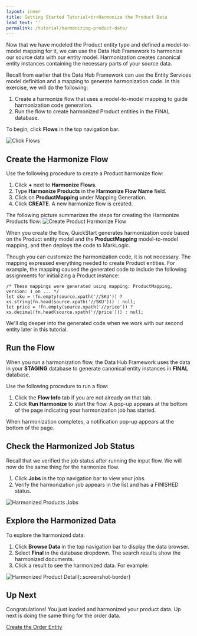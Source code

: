 ```yaml
---
layout: inner
title: Getting Started Tutorial<br>Harmonize the Product Data
lead_text: ''
permalink: /tutorial/harmonizing-product-data/
---
```


Now that we have modeled the Product entity type and defined a model-to-model mapping for it, we can use the Data Hub Framework to harmonize our source data with our entity model. Harmonization creates canonical entity instances containing the necessary parts of your source data.

Recall from earlier that the Data Hub Framework can use the Entity Services model definition and a mapping to generate harmonization code. In this exercise, we will do the following:

1. Create a harmonize flow that uses a model-to-model mapping to guide harmonization code generation.
1. Run the flow to create harmonized Product entities in the FINAL database.

To begin, click **Flows** in the top navigation bar.

![Click Flows]({{site.baseurl}}/images/3x/harmonizing-product-data/select-flows.png)

## Create the Harmonize Flow

Use the following procedure to create a Product harmonize flow:

1. Click **+** next to **Harmonize Flows**.
1. Type **Harmonize Products** in the **Harmonize Flow Name** field.
1. Click on **ProductMapping** under Mapping Generation.
1. Click **CREATE**. A new harmonize flow is created.

The following picture summarizes the steps for creating the Harmonize Products flow:
![Create Product Harmonize Flow]({{site.baseurl}}/images/3x/harmonizing-product-data/create-product-harmonize-flow.png)

When you create the flow, QuickStart generates harmonization code based on the Product entity model and the **ProductMapping** model-to-model mapping, and then deploys the code to MarkLogic.

Though you can customize the harmonization code, it is not necessary. The mapping expressed everything needed to create Product entities. For example, the mapping caused the generated code to include the following assignments for initializing a Product instance:
```
/* These mappings were generated using mapping: ProductMapping, version: 1 on ... */
let sku = !fn.empty(source.xpath('//SKU')) ? xs.string(fn.head(source.xpath('//SKU'))) : null;
let price = !fn.empty(source.xpath('//price')) ? xs.decimal(fn.head(source.xpath('//price'))) : null;
```
We'll dig deeper into the generated code when we work with our second entity later in this tutorial.

## Run the Flow

When you run a harmonization flow, the Data Hub Framework uses the data in your **STAGING** database to generate canonical entity instances in **FINAL** database.

Use the following procedure to run a flow:

1. Click the **Flow Info** tab if you are not already on that tab.
1. Click **Run Harmonize** to start the flow. A pop-up appears at the bottom of the page indicating your harmonization job has started.

When harmonization completes, a notification pop-up appears at the bottom of the page.

## Check the Harmonized Job Status

Recall that we verified the job status after running the input flow. We will now do the same thing for the harmonize flow.

1. Click **Jobs** in the top navigation bar to view your jobs.
1. Verify the harmonization job appears in the list and has a FINISHED status.

![Harmonized Products Jobs]({{site.baseurl}}/images/3x/harmonizing-product-data/harmonized-products-jobs.png)

## Explore the Harmonized Data

To explore the harmonized data:

1. Click **Browse Data** in the top navigation bar to display the data browser.
1. Select **Final** in the database dropdown. The search results show the harmonized documents.
1. Click a result to see the harmonized data. For example:

![Harmonized Product Detail]({{site.baseurl}}/images/3x/harmonizing-product-data/harmonized-product-details.png){:.screenshot-border}

## Up Next

Congratulations! You just loaded and harmonized your product data. Up next is doing the same thing for the order data.

[Create the Order Entity](../create-order-entity/)
